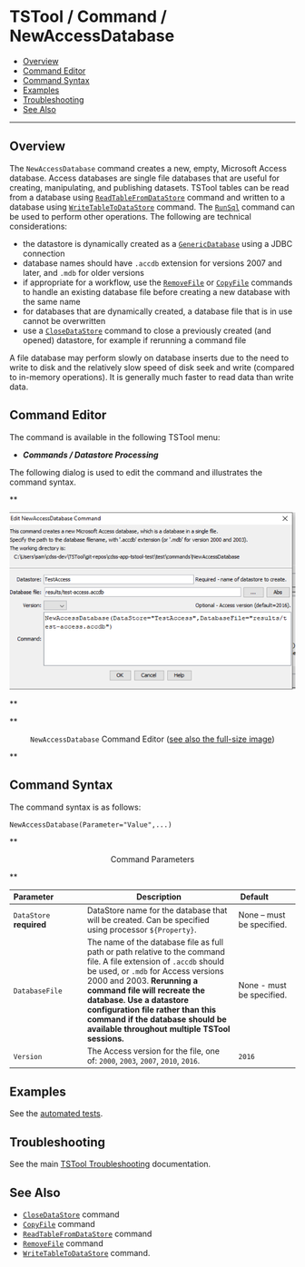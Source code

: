 # TSTool / Command / NewAccessDatabase #

*   [Overview](#overview)
*   [Command Editor](#command-editor)
*   [Command Syntax](#command-syntax)
*   [Examples](#examples)
*   [Troubleshooting](#troubleshooting)
*   [See Also](#see-also)

-------------------------

## Overview ##

The `NewAccessDatabase` command creates a new, empty, Microsoft Access database.
Access databases are single file databases that are useful for creating,
manipulating, and publishing datasets.
TSTool tables can be read from a database using
[`ReadTableFromDataStore`](../ReadTableFromDataStore/ReadTableFromDataStore.md) command
and written to a database using
[`WriteTableToDataStore`](../WriteTableToDataStore/WriteTableToDataStore.md) command.
The [`RunSql`](../RunSql/RunSql.md) command can be used to perform other operations.
The following are technical considerations:

*   the datastore is dynamically created as a
    [`GenericDatabase`](../../datastore-ref/GenericDatabase/GenericDatabase.md) using a JDBC connection
*   database names should have `.accdb` extension for versions 2007 and later,
    and `.mdb` for older versions
*   if appropriate for a workflow, use the [`RemoveFile`](../RemoveFile/RemoveFile.md) or [`CopyFile`](../CopyFile/CopyFile.md)
    commands to handle an existing database file before creating a new database with the same name
*   for databases that are dynamically created, a database file that is in use cannot be overwritten
*   use a [`CloseDataStore`](../CloseDataStore/CloseDataStore.md) command to close a previously created (and opened) datastore,
    for example if rerunning a command file

A file database may perform slowly on database inserts due to the need to write to disk and 
the relatively slow speed of disk seek and write (compared to in-memory operations).
It is generally much faster to read data than write data.

## Command Editor ##

The command is available in the following TSTool menu:

*   ***Commands / Datastore Processing***

The following dialog is used to edit the command and illustrates the command syntax.

**<p style="text-align: center;">
![NewAccessDatabase command editor](NewAccessDatabase.png)
</p>**

**<p style="text-align: center;">
`NewAccessDatabase` Command Editor (<a href="../NewAccessDatabase.png">see also the full-size image</a>)
</p>**

## Command Syntax ##

The command syntax is as follows:

```text
NewAccessDatabase(Parameter="Value",...)
```
**<p style="text-align: center;">
Command Parameters
</p>**

| **Parameter**&nbsp;&nbsp;&nbsp;&nbsp;&nbsp;&nbsp;&nbsp;&nbsp;&nbsp;&nbsp;&nbsp;&nbsp; | **Description** | **Default**&nbsp;&nbsp;&nbsp;&nbsp;&nbsp;&nbsp;&nbsp;&nbsp;&nbsp;&nbsp; |
| --------------|-----------------|----------------- |
|`DataStore`<br>**required**|DataStore name for the database that will be created.  Can be specified using processor `${Property}`.|None – must be specified.|
|`DatabaseFile`|The name of the database file as full path or path relative to the command file.  A file extension of `.accdb` should be used, or `.mdb` for Access versions 2000 and 2003.  **Rerunning a command file will recreate the database.  Use a datastore configuration file rather than this command if the database should be available throughout multiple TSTool sessions.**|None - must be specified.|
| `Version` | The Access version for the file, one of: `2000`, `2003`, `2007`, `2010`, `2016`. | `2016` |

## Examples ##

See the [automated tests](https://github.com/OpenCDSS/cdss-app-tstool-test/tree/master/test/commands/NewAccessDatabase).

## Troubleshooting ##

See the main [TSTool Troubleshooting](../../troubleshooting/troubleshooting.md) documentation.

## See Also ##

*   [`CloseDataStore`](../CloseDataStore/CloseDataStore.md) command
*   [`CopyFile`](../CopyFile/CopyFile.md) command
*   [`ReadTableFromDataStore`](../ReadTableFromDataStore/ReadTableFromDataStore.md) command
*   [`RemoveFile`](../RemoveFile/RemoveFile.md) command
*   [`WriteTableToDataStore`](../WriteTableToDataStore/WriteTableToDataStore.md) command.
